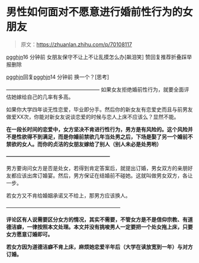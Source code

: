 # 男性如何面对不愿意进行婚前性行为的女朋友

> 原文：<https://zhuanlan.zhihu.com/p/70108117>

[pgghjn](https://www.zhihu.com/people/pgghjn)16 分钟前
女朋友保守不让上不让乱摸怎么办[飙泪笑]
​赞​回复​推荐​折叠​踩​举报​删除

[pgghjn](https://www.zhihu.com/people/36e42b67b14430efeb17df34f5051996)回复[pgghjn](https://www.zhihu.com/people/36e42b67b14430efeb17df34f5051996)14 分钟前
换一个？[思考]
​

——————————————————
如果女友拒绝婚前性行为，就要全面评估她嫁给自己的几率有多高。

如果你大学四年谈无性恋爱，毕业即分手。然后你的新女友有恋爱史而且与前男友做爱XX次，你能对新女友说谈恋爱的时候与恋人上床不应该么？显然不能。

**在一段长时间的恋爱中，女方坚决不肯进行性行为，男方是有风险的。这个风险并不是性欲得不到满足，而是你婚前禁欲几年当处男之后，下场是娶了另一个婚前不禁欲的女人。而你的贞洁的女朋友嫁给了别人（别人未必是处男哟）**

**————————————————————**

男方要询问女方是否是处女，若得到肯定答案后，就提出订婚，男女双方的亲朋好友都应该出席订婚宴。然后，男方保证在结婚前不碰她。这就叫做男女双方，各让一步。

若女方又不肯给婚姻承诺又不给上，那男方应该换人。

——————————————————————

**评论区有人说需要区分女方的情况，其实不需要，不管女方是不是信仰宗教、有道德洁癖，一律按照本文处理。本文并没有挑唆男人一定要把一个处女拖上床，只要女方愿意订婚即可。**

**若女方因为道德洁癖不肯上床，麻烦她恋爱半年后（大学在读放宽到一年）与对方订婚。**